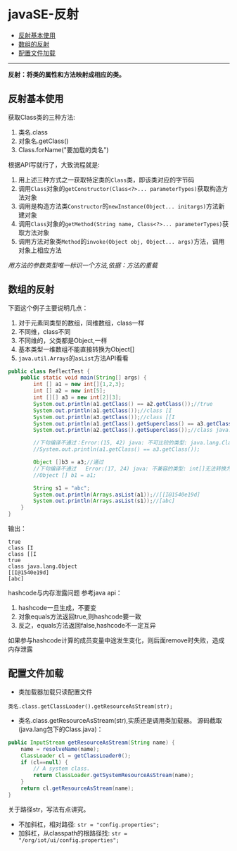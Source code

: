 # javaSE-反射

- [反射基本使用](#反射基本使用)
- [数组的反射](#数组的反射)
- [配置文件加载](#配置文件加载)
---

**反射：将类的属性和方法映射成相应的类。**

## 反射基本使用

获取Class类的三种方法:

1. 类名.class
1. 对象名.getClass()
1. Class.forName("要加载的类名")

根据API写就行了，大致流程就是:

1. 用上述三种方式之一获取特定类的`Class`类，即该类对应的字节码
1. 调用`Class`对象的`getConstructor(Class<?>... parameterTypes)`获取构造方法对象
1. 调用是构造方法类`Constructor`的`newInstance(Object... initargs)`方法新建对象
1. 调用`Class`对象的`getMethod(String name, Class<?>... parameterTypes)`获取方法对象
1. 调用方法对象类`Method`的`invoke(Object obj, Object... args)`方法，调用对象上相应方法

*用方法的参数类型唯一标识一个方法,依据：方法的重载*


## 数组的反射
下面这个例子主要说明几点：

1. 对于元素同类型的数组，同维数组，class一样
1. 不同维，class不同
1. 不同维的，父类都是Object,一样
1. 基本类型一维数组不能直接转换为Object[]
1. `java.util.Arrays`的`asList`方法API看看

```java
public class ReflectTest {
    public static void main(String[] args) {
        int [] a1 = new int[]{1,2,3};
        int [] a2 = new int[5];
        int [][] a3 = new int[2][3];
        System.out.println(a1.getClass() == a2.getClass());//true
        System.out.println(a1.getClass());//class [I
        System.out.println(a3.getClass());//class [[I
        System.out.println(a1.getClass().getSuperclass() == a3.getClass().getSuperclass());//true
        System.out.println(a2.getClass().getSuperclass());//class java.lang.Object

        //下句编译不通过：Error:(15, 42) java: 不可比较的类型: java.lang.Class<capture#1, 共 ? extends int[]>和java.lang.Class<capture#2, 共 ? extends int[][]>
        //System.out.println(a1.getClass() == a3.getClass());

        Object []b3 = a3;//通过
        //下句编译不通过   Error:(17, 24) java: 不兼容的类型: int[]无法转换为java.lang.Object[]
        //Object [] b1 = a1;

        String s1 = "abc";
        System.out.println(Arrays.asList(a1));//[[I@1540e19d]
        System.out.println(Arrays.asList(s1));//[abc]
    }
}
```
输出：
```
true
class [I
class [[I
true
class java.lang.Object
[[I@1540e19d]
[abc]
```

hashcode与内存泄露问题
参考java api：

1. hashcode一旦生成，不要变
1. 对象equals方法返回true,则hashcode要一致
1. 反之，equals方法返回false,hashcode不一定互异

如果参与hashcode计算的成员变量中途发生变化，则后面remove时失败，造成内存泄露

## 配置文件加载

- 类加载器加载只读配置文件

`类名.class.getClassLoader().getResourceAsStream(str);`

- 类名.class.getResourceAsStream(str),实质还是调用类加载器。
源码截取(java.lang包下的Class.java)：

```java
public InputStream getResourceAsStream(String name) {
    name = resolveName(name);
    ClassLoader cl = getClassLoader0();
    if (cl==null) {
        // A system class.
        return ClassLoader.getSystemResourceAsStream(name);
    }
    return cl.getResourceAsStream(name);
}
```

关于路径str，写法有点讲究。

- 不加斜杠，相对路径:
 `str = "config.properties";`
- 加斜杠，从classpath的根路径找:
 `str = "/org/iot/ui/config.properties";`